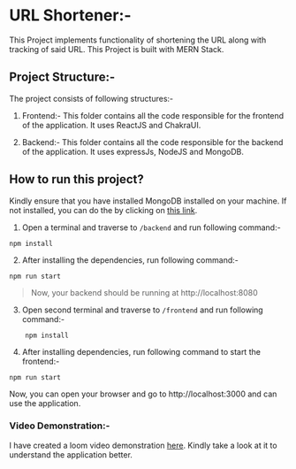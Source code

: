 # URL Shortener:-

This Project implements functionality of shortening the URL along with tracking of said URL. This Project is built with MERN Stack.

## Project Structure:-
The project consists of following structures:-

1. Frontend:- This folder contains all the code responsible for the frontend of the application. It uses ReactJS and ChakraUI.

2. Backend:- This folder contains all the code responsible for the backend of the application. It uses expressJs, NodeJS and MongoDB.

## How to run this project?
Kindly ensure that you have installed MongoDB installed on your machine. If not installed, you can do the by clicking on [this link](https://www.mongodb.com/docs/manual/installation/).
1. Open a terminal and traverse to `/backend` and run following command:-
```
npm install
```
2. After installing the dependencies, run following command:-
```
npm run start
```
>   Now, your backend should be running at http://localhost:8080

3. Open second terminal and traverse to `/frontend` and run following command:-
```
    npm install
```

4. After installing dependencies, run following command to start the frontend:-
```
npm run start
```

Now, you can open your browser and go to http://localhost:3000 and can use the application.


### Video Demonstration:-

I have created a loom video demonstration [here](https://www.loom.com/share/b1434305d10e435da5156d3cdc9b25a1). Kindly take a look at it to understand the application better.
